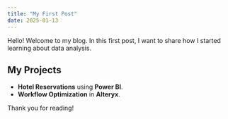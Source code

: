 ```yaml
---
title: "My First Post"
date: 2025-01-13
---
```


Hello! Welcome to my blog. In this first post, I want to share how I started learning about data analysis.

## My Projects
- **Hotel Reservations** using **Power BI**.
- **Workflow Optimization** in **Alteryx**.

Thank you for reading!
